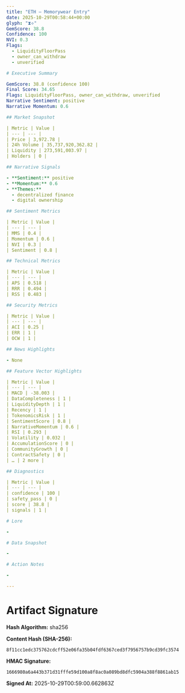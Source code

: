 ```yaml
---
title: "ETH — Memorywear Entry"
date: 2025-10-29T00:58:44+00:00
glyph: "⧗⟡"
GemScore: 38.8
Confidence: 100
NVI: 0.3
Flags:
  - LiquidityFloorPass
  - owner_can_withdraw
  - unverified

# Executive Summary

GemScore: 38.8 (confidence 100)
Final Score: 34.65
Flags: LiquidityFloorPass, owner_can_withdraw, unverified
Narrative Sentiment: positive
Narrative Momentum: 0.6

## Market Snapshot

| Metric | Value |
| --- | --- |
| Price | 3,972.78 |
| 24h Volume | 35,737,920,362.82 |
| Liquidity | 273,591,003.97 |
| Holders | 0 |

## Narrative Signals

- **Sentiment:** positive
- **Momentum:** 0.6
- **Themes:**
  - decentralized finance
  - digital ownership

## Sentiment Metrics

| Metric | Value |
| --- | --- |
| MMS | 0.4 |
| Momentum | 0.6 |
| NVI | 0.3 |
| Sentiment | 0.8 |

## Technical Metrics

| Metric | Value |
| --- | --- |
| APS | 0.518 |
| RRR | 0.494 |
| RSS | 0.483 |

## Security Metrics

| Metric | Value |
| --- | --- |
| ACI | 0.25 |
| ERR | 1 |
| OCW | 1 |

## News Highlights

- None

## Feature Vector Highlights

| Metric | Value |
| --- | --- |
| MACD | -38.003 |
| DataCompleteness | 1 |
| LiquidityDepth | 1 |
| Recency | 1 |
| TokenomicsRisk | 1 |
| SentimentScore | 0.8 |
| NarrativeMomentum | 0.6 |
| RSI | 0.293 |
| Volatility | 0.032 |
| AccumulationScore | 0 |
| CommunityGrowth | 0 |
| ContractSafety | 0 |
| … | 2 more |

## Diagnostics

| Metric | Value |
| --- | --- |
| confidence | 100 |
| safety_pass | 0 |
| score | 38.8 |
| signals | 1 |

# Lore

-

# Data Snapshot

-

# Action Notes

-

---
```


# Artifact Signature

**Hash Algorithm:** sha256

**Content Hash (SHA-256):**
```
8f11cc1edc375762cdcff52e06fa35b04fdf6367ced3f7956757b9cd39fc3574
```

**HMAC Signature:**
```
1666980a6a443b371d31fffe59d100a8f8ac0a089bd8dfc5904a388f8861ab15
```

**Signed At:** 2025-10-29T00:59:00.662863Z
